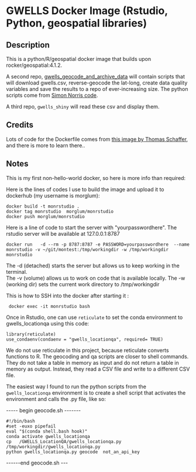 # GWELLS Docker Image (Rstudio, Python, geospatial libraries)

## Description 

This is a python/R/geospatial docker image that builds upon rocker/geospatial:4.1.2.   

A second repo, [gwells_geocode_and_archive_data]((https://github.com/SimonCoulombe/gwells_geocode_and_archive_data)) will contain scripts that will download gwells.csv, reverse-geocode the lat-long, create data quality variables and save the results to a repo of ever-increasing size.   The python scripts come from [Simon Norris code](https://github.com/bcgov/GWELLS_LocationQA).

A third repo, `gwells_shiny` will read these csv and display them.  

## Credits  

Lots of code for the Dockerfile comes from [this image by Thomas Schaffer](https://github.com/tschaffter/rstudio), and there is more to learn there..

## Notes   


This is my first non-hello-world docker, so here is more info than required:  


Here is the lines of codes I use to build the image and upload it to dockerhub (my username is morglum):

    docker build -t monrstudio .
    docker tag monrstudio  morglum/monrstudio  
    docker push morglum/monrstudio



Here is a line of code to start the server with "yourpasswordhere".  The rstudio server will be available at 127.0.0.1:8787

    docker run   -d --rm -p 8787:8787 -e PASSWORD=yourpasswordhere  --name monrstudio -v ~/git/montest:/tmp/workingdir -w /tmp/workingdir monrstudio  


The -d  (detached)  starts the server but allows us to keep working in the terminal.   
The -v (volume) allows us to work on code that is available locally.
The -w (working dir) sets the current work directory to /tmp/workingdir


This is how to SSH into the docker after starting it :  
     
     docker exec -it monrstudio bash


Once in Rstudio,  one can use `reticulate` to set the conda environment to gwells_locationqa using this code:

    library(reticulate)  
    use_condaenv(condaenv = "gwells_locationqa", required= TRUE)  


We do not use reticulate in this project, because reticulate converts functions to R. The geocoding and qa scripts are closer to shell commands.  They  do not take a table in memory as input and do not return a table in memory as output.  Instead, they read a CSV file and write to a different CSV file.

The easiest way I found to run the python scripts from the `gwells_locationqa` environment is to create a shell script that activates the environment and calls the .py file, like so:

----- begin geocode.sh -------  

    #!/bin/bash  
    #set -euxo pipefail  
    eval "$(conda shell.bash hook)"  
    conda activate gwells_locationqa  
    cp   /GWELLS_LocationQA/gwells_locationqa.py  /tmp/workingdir/gwells_locationqa.py  
    python gwells_locationqa.py geocode  not_an_api_key  


------end geocode.sh ---

